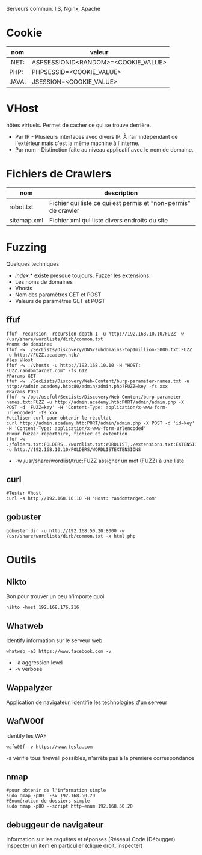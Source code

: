 Serveurs commun. IIS, Nginx, Apache

# Cookie
| nom | valeur |
| --- | --- |
| .NET: | ASPSESSIONID\<RANDOM>=<COOKIE_VALUE> |
| PHP: | PHPSESSID=<COOKIE_VALUE> |
|  JAVA: | JSESSION=<COOKIE_VALUE> |

# VHost
hôtes virtuels. Permet de cacher ce qui se trouve derrière. 
* Par IP - Plusieurs interfaces avec divers IP. À l'air indépendant de l'extérieur mais c'est la même machine à l'interne.
* Par nom - Distinction faite au niveau applicatif avec le nom de domaine.
# Fichiers de Crawlers
| nom | description |
| --- | --- |
| robot.txt | Fichier qui liste ce qui est permis et “non-permis” de crawler |
| sitemap.xml | Fichier xml qui liste divers endroits du site |

# Fuzzing
Quelques techniques
* *index.*\* existe presque toujours. Fuzzer les extensions.
* Les noms de domaines
* Vhosts
* Nom des paramètres GET et POST
* Valeurs de paramètres GET et POST
## ffuf
```shell
ffuf -recursion -recursion-depth 1 -u http://192.168.10.10/FUZZ -w /usr/share/wordlists/dirb/common.txt
#noms de domaines
ffuf -w ./SecLists/Discovery/DNS/subdomains-top1million-5000.txt:FUZZ -u http://FUZZ.academy.htb/
#les VHost
ffuf -w ./vhosts -u http://192.168.10.10 -H "HOST: FUZZ.randomtarget.com" -fs 612
#Params GET
ffuf -w ./SecLists/Discovery/Web-Content/burp-parameter-names.txt -u http://admin.academy.htb:80/admin/admin.php?FUZZ=key -fs xxx
#Params POST
ffuf -w /opt/useful/SecLists/Discovery/Web-Content/burp-parameter-names.txt:FUZZ -u http://admin.academy.htb:PORT/admin/admin.php -X POST -d 'FUZZ=key' -H 'Content-Type: application/x-www-form-urlencoded' -fs xxx
#utiliser curl pour obtenir le résultat
curl http://admin.academy.htb:PORT/admin/admin.php -X POST -d 'id=key' -H 'Content-Type: application/x-www-form-urlencoded'
#Pour fuzzer répertoire, fichier et extention
ffuf -w ./folders.txt:FOLDERS,./wordlist.txt:WORDLIST,./extensions.txt:EXTENSIONS -u http://192.168.10.10/FOLDERS/WORDLISTEXTENSIONS
```
* -w /usr/share/wordlist/truc:FUZZ	assigner un mot (FUZZ) à une liste
## curl
```shell
#Tester Vhost
curl -s http://192.168.10.10 -H "Host: randomtarget.com"
```
## gobuster
```shell
gobuster dir -u http://192.168.50.20:8000 -w /usr/share/wordlists/dirb/common.txt -x html,php
```

# Outils
## Nikto
Bon pour trouver un peu n'importe quoi
```
nikto -host 192.168.176.216
```
## Whatweb
Identify information sur le serveur web
```
whatweb -a3 https://www.facebook.com -v
```
* -a aggression level
* -v verbose
## Wappalyzer
Application de navigateur, identifie les technologies d'un serveur
## WafW00f
identify les WAF
```
wafw00f -v https://www.tesla.com
```
-a 		vérifie tous firewall possibles, n'arrête pas à la première correspondance
## nmap

```shell
#pour obtenir de l'information simple	
sudo nmap -p80  -sV 192.168.50.20
#Énumération de dossiers simple
sudo nmap -p80 --script http-enum 192.168.50.20
```
## debuggeur de navigateur
Information sur les requêtes et réponses (Réseau)
Code (Débugger)
Inspecter un item en particulier (clique droit, inspecter)